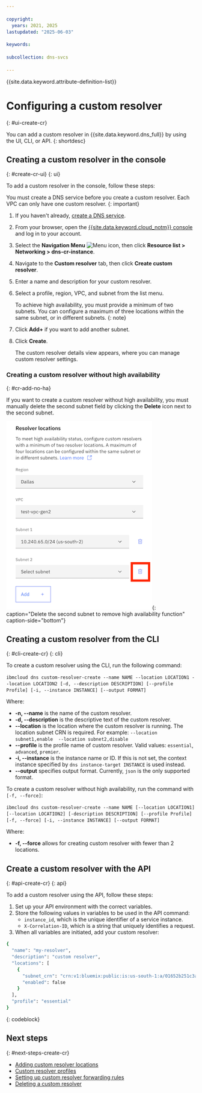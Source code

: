 ```yaml
---

copyright:
  years: 2021, 2025
lastupdated: "2025-06-03"

keywords:

subcollection: dns-svcs

---
```


{{site.data.keyword.attribute-definition-list}}

# Configuring a custom resolver
{: #ui-create-cr}

You can add a custom resolver in {{site.data.keyword.dns_full}} by using the UI, CLI, or API.
{: shortdesc}

## Creating a custom resolver in the console

{: #create-cr-ui}
{: ui}

To add a custom resolver in the console, follow these steps:

   You must create a DNS service before you create a custom resolver. Each VPC can only have one custom resolver.
   {: important}
   
1. If you haven't already, [create a DNS service](/docs/dns-svcs?topic=dns-svcs-getting-started&interface=ui).
1. From your browser, open the [{{site.data.keyword.cloud_notm}} console](/login) and log in to your account.
1. Select the **Navigation Menu** ![Menu icon](../icons/icon_hamburger.svg), then click **Resource list > Networking > dns-cr-instance**.
1. Navigate to the **Custom resolver** tab, then click **Create custom resolver**. 
1. Enter a name and description for your custom resolver.
1. Select a profile, region, VPC, and subnet from the list menu.

   To achieve high availability, you must provide a minimum of two subnets. You can configure a maximum of three locations within the same subnet, or in different subnets.
   {: note}

1. Click **Add+** if you want to add another subnet.
1. Click **Create**.

   The custom resolver details view appears, where you can manage custom resolver settings.

### Creating a custom resolver without high availability
{: #cr-add-no-ha}

If you want to create a custom resolver without high availability, you must manually delete the second subnet field by clicking the **Delete** icon next to the second subnet.

![Delete second subnet](images/cr-no-ha.png "Delete the second subnet by clicking trashcan icon"){: caption="Delete the second subnet to remove high availability function" caption-side="bottom"}

## Creating a custom resolver from the CLI
{: #cli-create-cr}
{: cli}

To create a custom resolver using the CLI, run the following command:

`ibmcloud dns custom-resolver-create --name NAME --location LOCATION1 --location LOCATION2 [-d, --description DESCRIPTION] [--profile Profile] [-i, --instance INSTANCE] [--output FORMAT]`

Where:

- **-n, --name** is the name of the custom resolver.
- **-d, --description** is the descriptive text of the custom resolver.
- **--location** is the location where the custom resolver is running. The location subnet CRN is required. For example: `--location subnet1,enable  --location subnet2,disable`
- **--profile** is the profile name of custom resolver. Valid values: `essential`, `advanced`, `premier`.
- **-i, --instance** is the instance name or ID. If this is not set, the context instance specified by `dns instance-target INSTANCE` is used instead.
- **--output** specifies output format. Currently, `json` is the only supported format.

To create a custom resolver without high availability, run the command with `[-f, --force]`:

`ibmcloud dns custom-resolver-create --name NAME [--location LOCATION1] [--location LOCATION2] [-description DESCRIPTION] [--profile Profile] [-f, --force] [-i, --instance INSTANCE] [--output FORMAT]`

Where:

- **-f, --force** allows for creating custom resolver with fewer than 2 locations.


## Create a custom resolver with the API
{: #api-create-cr}
{: api}

To add a custom resolver using the API, follow these steps:

1. Set up your API environment with the correct variables.
1. Store the following values in variables to be used in the API command:
    * `instance_id`, which is the unique identifier of a service instance.
    * `X-Correlation-ID`, which is a string that uniquely identifies a request.
1. When all variables are initiated, add your custom resolver:

```sh
{
  "name": "my-resolver",
  "description": "custom resolver",
  "locations": [
    {
      "subnet_crn": "crn:v1:bluemix:public:is:us-south-1:a/01652b251c3ae2787110a995d8db0135::subnet:0716-b49ef064-0f89-4fb1-8212-135b12568f04",
      "enabled": false
    }
  ],
  "profile": "essential"
}
```
{: codeblock}


## Next steps
{: #next-steps-create-cr}

* [Adding custom resolver locations](/docs/dns-svcs?topic=dns-svcs-cr-res-loc-add)
* [Custom resolver profiles](/docs/dns-svcs?topic=dns-svcs-custom-resolver#cr-profiles)
* [Setting up custom resolver forwarding rules](/docs/dns-svcs?topic=dns-svcs-cr-fwd-rules-add)
* [Deleting a custom resolver](/docs/dns-svcs?topic=dns-svcs-cr-delete)
